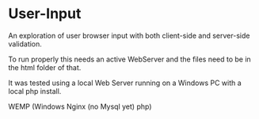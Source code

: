 # User-Input
An exploration of user browser input with both client-side and server-side validation.

To run properly this needs an active WebServer and the files need to be in the html folder of that.

It was tested using a local Web Server running on a Windows PC with a local php install.

WEMP (Windows Nginx (no Mysql yet) php)
